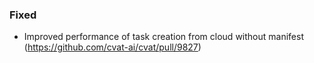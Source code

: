### Fixed

- Improved performance of task creation from cloud without manifest
  (<https://github.com/cvat-ai/cvat/pull/9827>)
